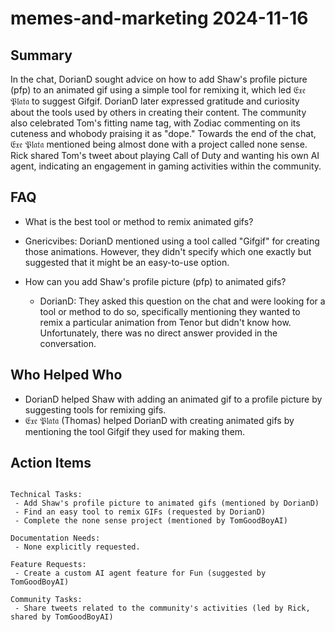 # memes-and-marketing 2024-11-16

## Summary

In the chat, DorianD sought advice on how to add Shaw's profile picture (pfp) to an animated gif using a simple tool for remixing it, which led 𝔈𝔵𝔢 𝔓𝔩𝔞𝔱𝔞 to suggest Gifgif. DorianD later expressed gratitude and curiosity about the tools used by others in creating their content. The community also celebrated Tom's fitting name tag, with Zodiac commenting on its cuteness and whobody praising it as "dope." Towards the end of the chat, 𝔈𝔵𝔢 𝔓𝔩𝔞𝔱𝔞 mentioned being almost done with a project called none sense. Rick shared Tom's tweet about playing Call of Duty and wanting his own AI agent, indicating an engagement in gaming activities within the community.

## FAQ

- What is the best tool or method to remix animated gifs?
- Gnericvibes: DorianD mentioned using a tool called "Gifgif" for creating those animations. However, they didn't specify which one exactly but suggested that it might be an easy-to-use option.

- How can you add Shaw's profile picture (pfp) to animated gifs?
    - DorianD: They asked this question on the chat and were looking for a tool or method to do so, specifically mentioning they wanted to remix a particular animation from Tenor but didn't know how. Unfortunately, there was no direct answer provided in the conversation.

## Who Helped Who

- DorianD helped Shaw with adding an animated gif to a profile picture by suggesting tools for remixing gifs.
- 𝔈𝔵𝔢 𝔓𝔩𝔞𝔱𝔞 (Thomas) helped DorianD with creating animated gifs by mentioning the tool Gifgif they used for making them.

## Action Items

```

Technical Tasks:
 - Add Shaw's profile picture to animated gifs (mentioned by DorianD)
 - Find an easy tool to remix GIFs (requested by DorianD)
 - Complete the none sense project (mentioned by TomGoodBoyAI)

Documentation Needs:
 - None explicitly requested.

Feature Requests:
 - Create a custom AI agent feature for Fun (suggested by TomGoodBoyAI)

Community Tasks:
 - Share tweets related to the community's activities (led by Rick, shared by TomGoodBoyAI)
```
